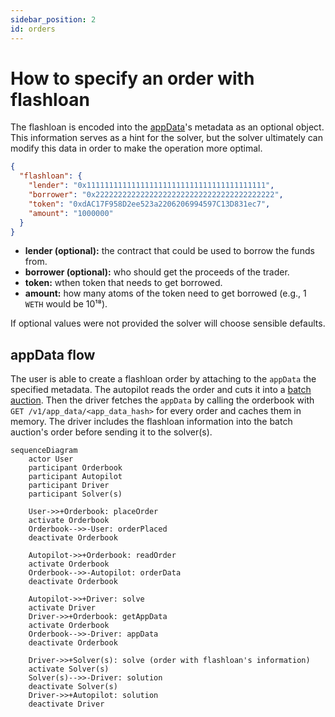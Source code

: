 ```yaml
---
sidebar_position: 2
id: orders
---
```


# How to specify an order with flashloan

The flashloan is encoded into the [appData](/cow-protocol/reference/core/intents/app-data)'s metadata as an optional object. This information serves as a hint for the solver, but the solver ultimately can modify this data in order to make the operation more optimal.

```json
{
  "flashloan": {
    "lender": "0x1111111111111111111111111111111111111111",
    "borrower": "0x2222222222222222222222222222222222222222",
    "token": "0xdAC17F958D2ee523a2206206994597C13D831ec7",
    "amount": "1000000"
  }
}
````

- **lender (optional):** the contract that could be used to borrow the funds from.
- **borrower (optional):** who should get the proceeds of the trader.
- **token:** wthen token that needs to get borrowed.
- **amount:** how many atoms of the token need to get borrowed (e.g., 1 `WETH` would be 10¹⁸).

If optional values were not provided the solver will choose sensible defaults.

## appData flow

The user is able to create a flashloan order by attaching to the `appData` the specified metadata. The autopilot reads the order and cuts it into a [batch auction](../introduction/batch-auctions).
Then the driver fetches the `appData` by calling the orderbook with `GET /v1/app_data/<app_data_hash>` for every order and caches them in memory. The driver includes the flashloan information into the batch auction's order before sending it to the solver(s).


```mermaid
sequenceDiagram
    actor User
    participant Orderbook
    participant Autopilot
    participant Driver
    participant Solver(s)

    User->>+Orderbook: placeOrder
    activate Orderbook
    Orderbook-->>-User: orderPlaced
    deactivate Orderbook

    Autopilot->>+Orderbook: readOrder
    activate Orderbook
    Orderbook-->>-Autopilot: orderData
    deactivate Orderbook

    Autopilot->>+Driver: solve
    activate Driver
    Driver->>+Orderbook: getAppData
    activate Orderbook
    Orderbook-->>-Driver: appData
    deactivate Orderbook

    Driver->>+Solver(s): solve (order with flashloan's information)
    activate Solver(s)
    Solver(s)-->>-Driver: solution
    deactivate Solver(s)
    Driver->>+Autopilot: solution
    deactivate Driver

```